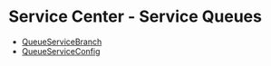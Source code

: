 # Service Center - Service Queues
  - [QueueServiceBranch](/modules/srvcenter-service-queues/QueueServiceBranch.md)
  - [QueueServiceConfig](/modules/srvcenter-service-queues/QueueServiceConfig.md)
